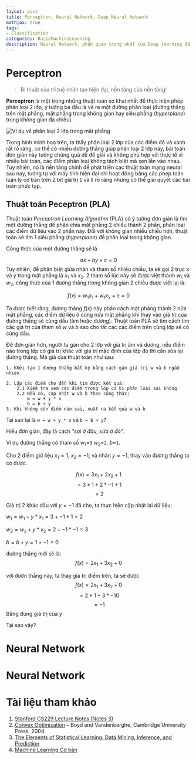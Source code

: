```yaml
---
layout: post
title: Perceptron, Neural Network, Deep Neural Network
mathjax: true
tags:
- Classification
categories: BasicMachineLearning
description: Neural Network, phần quan trọng nhất của Deep learning đã ra đời như thế nào?
---
```


# Perceptron 

> Bí thuật của trí tuệ nhân tạo hiện đại, nền tảng của nền tảng!

**Perceptron** là một trong những thuật toán sơ khai nhất để thực hiện phép phân loại 2 lớp, ý tưởng ba đầu là vẽ ra một đường phân loại (đường thẳng trên mặt phẳng, mặt phẳng trong không gian hay siêu phẳng (*hyperplane*) trong không gian đa chiều).

![Ví dụ về phân loại 2 lớp trong mặt phẳng](/MLDL/assets/img/perceptron_1.png)

Trong hình minh hoạ trên, ta thấy phân loại 2 lớp của các điểm đỏ và xanh rất rõ ràng, có thể có nhiều đường thẳng giúp phân loại 2 lớp này, bài toán đơn giản này tưởng chừng quá dễ để giải và không phù hợp với thực tế vì nhiều bài toán, các điểm phân loại không tách biệt mà xen lẫn vào nhau. Tuy nhiên, nó là nền tảng chính để phát triển các thuật toán mạng neural sau nay, tương tự với máy tính hiện đại chỉ hoạt động bằng các phép toán luận lý cơ bản trên 2 bit giá trị `1` và `0` rõ ràng nhưng có thể giải quyết các bài toán phức tạp.

## Thuật toán Peceptron (PLA)

Thuật toán _Perceptron Learning Algorithm_ (PLA) có ý tưởng đơn giản là tìm một đường thẳng để phân chia mặt phẳng 2 chiều thành 2 phần, phân loại các điểm dữ liệu vào 2 phần này. Đối với không gian nhiều chiều hơn, thuật toán sẽ tìm 1 siêu phẳng (_hyperplane_) để phân loại trong không gian.

Công thức của một đường thẳng sẽ là 

$$ ax + by + c = 0$$
Tuy nhiên, để phân biệt giữa nhãn và tham số nhiều chiều, ta sẽ gọi 2 trục x và y trong mặt phẳng là $x_1$ và $x_2$. 2 tham số lúc này sẽ được việt thành $w_1$ và $w_2$, công thức của 1 đường thẳng trong không gian 2 chiều được viết lại là:

$$ f(x) = w_1x_1 + w_1x_2 + c = 0$$

Ta được biết rằng, đường thẳng $f(x)$ này phân cách mặt phẳng thành 2 nữa mặt phẳng, các điểm dữ liệu ở cùng nữa mặt phẳng khi thay vào giá trị của đường thẳng sẽ cùng dấu (âm hoặc dương). 
Thuật toán PLA sẽ tìm cách tìm các giá trị của tham số $w$ và $b$ sao cho tất các các điểm trên cùng lớp sẽ có cùng dấu. 

Để đơn giản hơn, người ta gán cho 2 lớp với giá trị âm và dương, nếu điểm nào trong lớp có giá trị khác với giá trị mặc định của lớp đó thì cần sửa lại đường thẳng. Mã giả của thuật toán như sau:

```
1. Khởi tạo 1 đường thẳng bất kỳ bằng cách gán giá trị w và b ngẫu nhiên

2. Lặp các điểm cho đến khi tìm được kết quả:
    2.1 Kiểm tra xem các điểm trong lớp có bị phân loại sai không
    2.2 Nếu có, cập nhật w và b theo công thức: 
        w = w + y * x
        b = b + y
3. Khi không còn điểm nào sai, xuất ra kết quả w và b

```

Tại sao lại là `w = w + y * x` và `b = b + y`?

Hiểu đơn giản, đây là cách _"sai ở đâu, sửa ở đó"_.

Ví dụ đường thẳng có tham số $w_1$=`3` $w_2$=`2`, $b$=`1`. 

Cho 2 điểm giữ liệu $x_1 = 1$, $x_2=-1$, và nhãn 
$y=-1$, thay vào đường thẳng ta có được.

$$ f(x) = 3x_1 + 2x_2 + 1$$
$$= 3*1 + 2*-1 + 1 $$
$$= 2$$

Giá trị $2$ khác dấu với $y=-1$ đã cho, ta thực hiện cập nhật lại dữ liệu:

$w_1 = w_1 + y*x_1 = 3 + -1 * 1 = 2$

$w_2 = w_2 + y*x_2 = 2 + -1 * -1 = 3$

$b=b+y=1+-1=0$

đường thẳng mới sẽ là:
$$ f(x) = 2x_1 + 3x_2 + 0$$

với đườn thẳng này, ta thay giá trị điểm trên, ta sẽ được $$ f(x) = 2x_1 + 3x_2 + 0$$
$$= 2*1 + 3*-1 0 $$
$$=-1$$
Bằng đúng giá trị của $y$

Tại sao vậy?



# Neural Network 

# Neural Network 

# Tài liệu tham khảo  
1. [Stanford CS229 Lecture Notes (Notes 3)](http://cs229.stanford.edu/notes/cs229-notes3.pdf)
2. [Convex Optimization](http://stanford.edu/~boyd/cvxbook/) – Boyd and Vandenberghe, Cambridge University Press, 2004.
3. [The Elements of Statistical Learning: Data Mining, Inference, and Prediction](https://www.amazon.com/Elements-Statistical-Learning-Prediction-Statistics/dp/0387848576)
4. [Machine Learning Cơ bản](http://machinelearningcoban.com)
